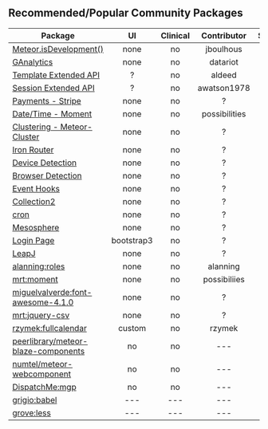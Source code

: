 ## Recommended/Popular Community Packages 

| Package       | UI | Clinical  | Contributor | Scaffold | Version  |
| ------------- |:----------------:| :----------------: |  :----------------: | :----------------: | -------------:|
| [Meteor.isDevelopment()](https://atmospherejs.com/jboulhous/dev)| none | no |  jboulhous | no | ? |  
| [GAnalytics](https://github.com/datariot/meteor-ganalytics) | none | no |  datariot | yes | ? |  
| [Template Extended API](https://github.com/aldeed/meteor-template-extension)  | ? | no |  aldeed | No | ? |  
| [Session Extended API](https://github.com/awatson1978/session-extended-api)  | ? | no |  awatson1978 | No | ? |
| [Payments - Stripe](https://atmosphere.meteor.com/package/stripe) | none | no |  ? | Yes | ? |
| [Date/Time - Moment](https://github.com/possibilities/meteor-moment)  | none | no |  possibilities | No | ? |  
| [Clustering - Meteor-Cluster](https://github.com/arunoda/meteor-cluster)  | none | no |  ? | No | ? |  
| [Iron Router](https://github.com/EventedMind/meteor-iron-router)  | none | no |  ? | No |  ? |
| [Device Detection](https://atmosphere.meteor.com/package/device-detection)  | none | no |  ? | No | ? |    
| [Browser Detection](https://atmosphere.meteor.com/package/browser-detection ) | none | no |  ? | No | ? |  
| [Event Hooks](https://atmosphere.meteor.com/package/event-hooks)  | none | no |  ? | No | ? |  
| [Collection2](https://atmosphere.meteor.com/package/collection2)  | none | no |  ? | No | ? |  
| [cron](https://atmosphere.meteor.com/package/cron)  | none | no |  ? | No | ? |    
| [Mesosphere](https://atmosphere.meteor.com/package/Mesosphere)  | none | no |  ? | No | ? |  
| [Login Page](https://atmosphere.meteor.com/package/accounts-entry)  | bootstrap3 | no |  ? | Yes | ? |     
| [LeapJ](https://github.com/kevohagan/meteor-leapmotion) | none | no |  ? | No | ? |  
| [alanning:roles]() | none | no |  alanning | no | ? |  
| [mrt:moment]() | none | no |  possibiliies | No | ? |  
| [miguelvalverde:font-awesome-4.1.0]() | none | no |  ? | No | ? |  
| [mrt:jquery-csv]() | none | no |  ? | No | ? |  
| [rzymek:fullcalendar](https://atmospherejs.com/rzymek/fullcalendar) | custom | no | rzymek  | no | ? |  
| [peerlibrary/meteor-blaze-components](https://github.com/peerlibrary/meteor-blaze-components) | no | no | ---  | no | ? |. 
| [numtel/meteor-webcomponent](https://github.com/numtel/meteor-webcomponent) | no | no | ---  | no | ? |  
| [DispatchMe:mgp](https://github.com/DispatchMe/mgp) | no | no | ---  | no | ? |  
| [grigio:babel](https://atmospherejs.com/grigio/babel) | --- | --- | ---  | --- | ? |  
| [grove:less](https://atmospherejs.com/grove/less) | --- | --- | ---  | --- | ? |  

